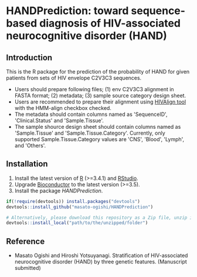# HANDPrediction: toward sequence-based diagnosis of HIV-associated neurocognitive disorder (HAND)

Introduction
---------------------------
This is the R package for the prediction of the probability of HAND for given patients from sets of HIV envelope C2V3C3 sequences.
- Users should prepare following files; (1) env C2V3C3 alignment in FASTA format; (2) metadata; (3) sample source category design sheet.
- Users are recommended to prepare their alignment using [HIVAlign tool](https://www.hiv.lanl.gov/content/sequence/VIRALIGN/viralign.html) with the HMM-align checkbox checked.
- The metadata should contain columns named as 'SequenceID', 'Clinical.Status' and 'Sample.Tissue'.
- The sample shource design sheet should contain columns named as 'Sample.Tissue' and 'Sample.Tissue.Category'. Currently, only supported Sample.Tissue.Category values are 'CNS', 'Blood', 'Lymph', and 'Others'.

Installation
---------------------------
1. Install the latest version of [R](https://cran.r-project.org/bin/windows/base/) (>=3.4.1) and [RStudio](https://www.rstudio.com/products/rstudio/download2/).
2. Upgrade [Bioconductor](https://www.bioconductor.org/install/) to the latest version (>=3.5).
3. Install the package <i>HANDPrediction</i>.  
``` r
if(!require(devtools)) install.packages("devtools")
devtools::install_github("masato-ogishi/HANDPrediction")

# Alternatively, please download this repository as a Zip file, unzip it to the directory you want, and run the following command.
devtools::install_local("path/to/the/unzipped/folder")
```

Reference
---------------------------
- Masato Ogishi and Hiroshi Yotsuyanagi. Stratification of HIV-associated neurocognitive disorder (HAND) by three genetic features. (Manuscript submitted)
